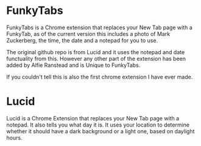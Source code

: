 # FunkyTabs
FunkyTabs is a Chrome extension that replaces your New Tab page with a FunkyTab, as of the current version this includes a photo of Mark Zuckerberg, the time, the date and a notepad for you to use.

The original github repo is from Lucid and it uses the notepad and date functuality from this. However any other part of the extension has been added by Alfie Ranstead and is Unique to FunkyTabs.

If you couldn't tell this is also the first chrome extension I have ever made.


# Lucid
Lucid is a Chrome Extension that replaces your New Tab page with a notepad. It
also tells you what day it is. It uses your location to determine whether it
should have a dark background or a light one, based on daylight hours.
